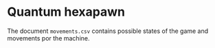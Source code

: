 # Quantum hexapawn

The document `movements.csv` contains possible states of the game and movements por the machine.